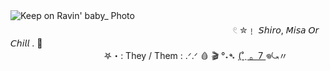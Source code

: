![Keep on Ravin' baby_ Photo](https://github.com/user-attachments/assets/47a75062-3866-4494-ab20-859eaeac5c7d)ㅤㅤㅤㅤㅤㅤㅤ
ㅤㅤㅤㅤㅤㅤㅤㅤㅤㅤㅤㅤㅤㅤ
ㅤㅤㅤㅤㅤㅤㅤㅤㅤㅤㅤㅤ
ㅤㅤㅤㅤㅤㅤㅤㅤㅤㅤㅤㅤㅤㅤ
ㅤㅤㅤ𓏲 ✮﹗ 𝘚𝘩𝘪𝘳𝘰, 𝘔𝘪𝘴𝘢 𝘖𝘳 𝘊𝘩𝘪𝘭𝘭   . 🍷
ㅤㅤㅤㅤㅤㅤㅤ
ㅤㅤㅤㅤㅤㅤㅤㅤㅤㅤㅤㅤㅤㅤㅤㅤㅤㅤㅤㅤㅤ
ㅤㅤㅤㅤㅤㅤㅤㅤㅤㅤㅤㅤㅤㅤ
ㅤㅤㅤ 𖤐・: They / Them : .ᐟ.ᐟ 🩸
🎬 °˖➴ [  (˚ˎ 。7 ](https://rentry.co/z9sw96ad) 𖦹⤿〃
